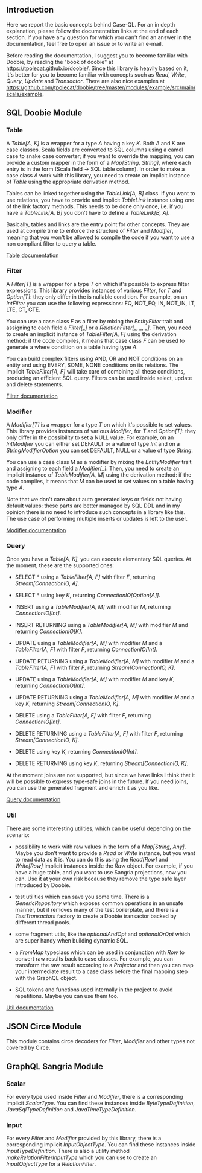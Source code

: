 ## Introduction

Here we report the basic concepts behind Case-QL. For an in depth explanation, please follow the documentation links
at the end of each section. If you have any question for which you can't find an answer in the documentation, feel free
to open an issue or to write an e-mail.

Before reading the documentation, I suggest you to become familiar with Doobie, by reading the "book of doobie" at
https://tpolecat.github.io/doobie/. Since this library is heavily based on it, it's better for you to become familiar 
with concepts such as *Read*, *Write*, *Query*, *Update* and *Transactor*. There are also nice examples at 
https://github.com/tpolecat/doobie/tree/master/modules/example/src/main/scala/example.

## SQL Doobie Module

### Table

A *Table[A, K]* is a wrapper for a type *A* having a key *K*. Both *A* and *K* are case classes. Scala fields are 
converted to SQL columns using a camel case to snake case converter; if you want to override the mapping, you can 
provide a custom mapper in the form of a *Map[String, String]*, where each entry is in the form 
(Scala field -> SQL table column). In order to make a case class *A* work with this library, you need to create an 
implicit instance of *Table* using the appropriate derivation method.

Tables can be linked together using the *TableLink[A, B]* class. If you want to use relations, you have to provide and
implicit *TableLink* instance using one of the link factory methods. This needs to be done only once, i.e. if you have 
a *TableLink[A, B]* you don't have to define a *TableLink[B, A]*.

Basically, tables and links are the entry point for other concepts. They are used at compile time to enforce the 
structure of *Filter* and *Modifier*, meaning that you won't be allowed to compile the code if you want to use a non
compliant filter to query a table. 

[Table documentation](./table.md)

### Filter

A *Filter[T]* is a wrapper for a type *T* on which it's possible to express filter expressions. This library provides
instances of various *Filter*, for *T* and *Option[T]*: they only differ in the is nullable condition. For example, 
on an *IntFilter* you can use the following expressions: EQ, NOT_EQ, IN, NOT_IN, LT, LTE, GT, GTE.

You can use a case class *F* as a filter by mixing the *EntityFilter* trait and assigning to each field a 
*Filter[_]* or a *RelationFilter[_, _, _]*. Then, you need to create an implicit instance of *TableFilter[A, F]* using 
the derivation method: if the code compiles, it means that case class *F* can be used to generate a where condition on 
a table having type *A*.

You can build complex filters using AND, OR and NOT conditions on an entity and using EVERY, SOME, NONE conditions
on its relations. The implicit *TableFilter[A, F]* will take care of combining all these conditions, producing an
efficient SQL query. Filters can be used inside select, update and delete statements.

[Filter documentation](./filter.md)

### Modifier

A *Modifier[T]* is a wrapper for a type *T* on which it's possible to set values. This library provides instances of
various *Modifier*, for *T* and *Option[T]*: they only differ in the possibility to set a NULL value. For example, 
on an *IntModifier* you can either set DEFAULT or a value of type *Int* and on a *StringModifierOption* you can set 
DEFAULT, NULL or a value of type *String*.

You can use a case class *M* as a modifier by mixing the *EntityModifier* trait and assigning to each field a 
*Modifier[_]*. Then, you need to create an implicit instance of *TableModifier[A, M]* using the derivation method: 
if the code compiles, it means that *M* can be used to set values on a table having type *A*.

Note that we don't care about auto generated keys or fields not having default values: these parts are better managed
by SQL DDL and in my opinion there is no need to introduce such concepts in a library like this. The use case of
performing multiple inserts or updates is left to the user.

[Modifier documentation](./modifier.md)

### Query

Once you have a *Table[A, K]*, you can execute elementary SQL queries. At the moment, these are the supported ones:

- SELECT * using a *TableFilter[A, F]* with filter *F*, returning *Stream[ConnectionIO, A]*.

- SELECT * using key *K*, returning *ConnectionIO[Option[A]]*.

- INSERT using a *TableModifier[A, M]* with modifier *M*, returning *ConnectionIO[Int]*.

- INSERT RETURNING using a *TableModifier[A, M]* with modifier *M* and returning *ConnectionIO[K]*.

- UPDATE using a *TableModifier[A, M]* with modifier *M* and a *TableFilter[A, F]* with filter *F*, 
returning *ConnectionIO[Int]*.

- UPDATE RETURNING using a *TableModifier[A, M]* with modifier *M* and a *TableFilter[A, F]* with filter *F*, 
returning *Stream[ConnectionIO, K]*.

- UPDATE using a *TableModifier[A, M]* with modifier *M* and key *K*, returning *ConnectionIO[Int]*.

- UPDATE RETURNING using a *TableModifier[A, M]* with modifier *M* and a key *K*, returning *Stream[ConnectionIO, K]*.

- DELETE using a *TableFilter[A, F]* with filter *F*, returning *ConnectionIO[Int]*.

- DELETE RETURNING using a *TableFilter[A, F]* with filter *F*, returning *Stream[ConnectionIO, K]*.

- DELETE using key *K*, returning *ConnectionIO[Int]*.

- DELETE RETURNING using key *K*, returning *Stream[ConnectionIO, K]*.

At the moment joins are not supported, but since we have links I think that it will be possible to express type-safe
joins in the future. If you need joins, you can use the generated fragment and enrich it as you like.

[Query documentation](./modifier.md)

### Util

There are some interesting utilities, which can be useful depending on the scenario:

- possibility to work with raw values in the form of a *Map[String, Any]*. Maybe you don't want to provide a *Read* or 
*Write* instance, but you want to read data as it is. You can do this using the *Read[Row]* and *Write[Row]* implicit
instances inside the *Raw* object. For example, if you have a huge table, and you want to use Sangria projections, now
you can. Use it at your own risk because they remove the type safe layer introduced by Doobie.

- test utilities which can save you some time. There is a *GenericRepository* which exposes common operations in an
unsafe manner, but it removes many of the test boilerplate, and there is a *TestTransactors* factory to create a
Doobie transactor backed by different thread pools.

- some fragment utils, like the *optionalAndOpt* and *optionalOrOpt* which are super handy when building dynamic SQL.

- a *FromMap* typeclass which can be used in conjunction with *Row* to convert raw results back to case classes.
For example, you can transform the raw result according to a *Projector* and then you can map your intermediate
result to a case class before the final mapping step with the GraphQL object.

- SQL tokens and functions used internally in the project to avoid repetitions. Maybe you can use them too.

[Util documentation](./util.md)

## JSON Circe Module 

This module contains circe decoders for *Filter*, *Modifier* and other types not covered by Circe.

## GraphQL Sangria Module

### Scalar

For every type used inside *Filter* and *Modifier*, there is a corresponding implicit *ScalarType*. 
You can find these instances inside *ByteTypeDefinition*, *JavaSqlTypeDefinition* and *JavaTimeTypeDefinition*.

### Input

For every *Filter* and *Modifier* provided by this library, there is a corresponding implicit *InputObjectType*.
You can find these instances inside *InputTypeDefinition*. There is also a utility method *makeRelationFilterInputType*
which you can use to create an *InputObjectType* for a *RelationFilter*.
